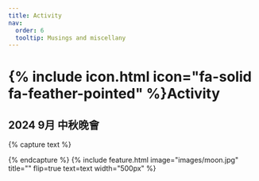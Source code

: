 ```yaml
---
title: Activity
nav:
  order: 6
  tooltip: Musings and miscellany
---
```


# {% include icon.html icon="fa-solid fa-feather-pointed" %}Activity

## 2024 9月 中秋晚會

{% capture text %}

{% endcapture %}
{%
  include feature.html
  image="images/moon.jpg"
  title=""
  flip=true
  text=text
  width="500px"
%}
